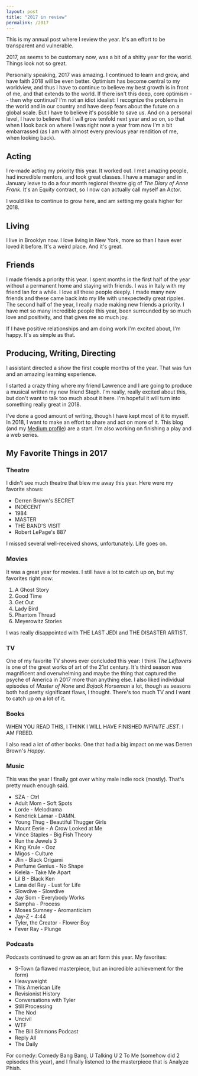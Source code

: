 ```yaml
---
layout: post
title: "2017 in review"
permalink: /2017
---
```


This is my annual post where I review the year. It's an effort to be transparent and vulnerable.

2017, as seems to be customary now, was a bit of a shitty year for the world. Things look not so great.

Personally speaking, 2017 was amazing. I continued to learn and grow, and have faith 2018 will be even better. Optimism has become central to my worldview, and thus I have to continue to believe my best growth is in front of me, and that extends to the world. If there isn't this deep, core optimism -- then why continue? I'm not an idiot idealist: I recognize the problems in the world and in our country and have deep fears about the future on a global scale. But I have to believe it's possible to save us. And on a personal level, I have to believe that I will grow tenfold next year and so on, so that when I look back on where I was right now a year from now I'm a bit embarrassed (as I am with almost every previous year rendition of me, when looking back).

## Acting

I re-made acting my priority this year. It worked out. I met amazing people, had incredible mentors, and took great classes. I have a manager and in January leave to do a four month regional theatre gig of *The Diary of Anne Frank*. It's an Equity contract, so I now can actually call myself an Actor.

I would like to continue to grow here, and am setting my goals higher for 2018.

## Living

I live in Brooklyn now. I love living in New York, more so than I have ever loved it before. It's a weird place. And it's great.

## Friends

I made friends a priority this year. I spent months in the first half of the year without a permanent home and staying with friends. I was in Italy with my friend Ian for a while. I love all these people deeply. I made many new friends and these came back into my life with unexpectedly great ripples. The second half of the year, I really made making new friends a priority. I have met so many incredible people this year, been surrounded by so much love and positivity, and that gives me so much joy.

If I have positive relationships and am doing work I'm excited about, I'm happy. It's as simple as that.

## Producing, Writing, Directing

I assistant directed a show the first couple months of the year. That was fun and an amazing learning experience.

I started a crazy thing where my friend Lawrence and I are going to produce a musical written my new friend Steph. I'm really, really excited about this, but don't want to talk too much about it here. I'm hopeful it will turn into something really great in 2018.

I've done a good amount of writing, though I have kept most of it to myself. In 2018, I want to make an effort to share and act on more of it. This blog (and my [Medium profile](http://medium.com/@guscuddy)) are a start. I'm also working on finishing a play and a web series.

## My Favorite Things in 2017

### Theatre

I didn't see much theatre that blew me away this year. Here were my favorite shows:

* Derren Brown's SECRET
* INDECENT
* 1984
* MASTER
* THE BAND'S VISIT
* Robert LePage's 887

I missed several well-received shows, unfortunately. Life goes on.

### Movies

It was a great year for movies. I still have a lot to catch up on, but my favorites right now:

1. A Ghost Story
2. Good Time
3. Get Out
4. Lady Bird
5. Phantom Thread
6. Meyerowitz Stories

I was really disappointed with THE LAST JEDI and THE DISASTER ARTIST.

### TV

One of my favorite TV shows ever concluded this year: I think *The Leftovers* is one of the great works of art of the 21st century. It's third season was magnificent and overwhelming and maybe the thing that captured the psyche of America in 2017 more than anything else. I also liked individual episodes of *Master of None* and *Bojack Horseman* a lot, though as seasons both had pretty significant flaws, I thought. There's too much TV and I want to catch up on a lot of it.

### Books

WHEN YOU READ THIS, I THINK I WILL HAVE FINISHED *INFINITE JEST*. I AM FREED.

I also read a lot of other books. One that had a big impact on me was Derren Brown's *Happy*.

### Music

This was the year I finally got over whiny male indie rock (mostly). That's pretty much enough said.

* SZA - Ctrl
* Adult Mom - Soft Spots
* Lorde - Melodrama
* Kendrick Lamar - DAMN.
* Young Thug - Beautiful Thugger Girls
* Mount Eerie - A Crow Looked at Me
* Vince Staples - Big Fish Theory
* Run the Jewels 3
* King Krule - Ooz
* Migos - Culture
* Jlin - Black Origami
* Perfume Genius - No Shape
* Kelela - Take Me Apart
* Lil B - Black Ken
* Lana del Rey - Lust for Life
* Slowdive - Slowdive
* Jay Som - Everybody Works
* Sampha - Process
* Moses Sumney - Aromanticism
* Jay-Z - 4:44
* Tyler, the Creator - Flower Boy
* Fever Ray - Plunge

### Podcasts

Podcasts continued to grow as an art form this year. My favorites:

* S-Town (a flawed masterpiece, but an incredible achievement for the form)
* Heavyweight
* This American Life
* Revisionist History
* Conversations with Tyler
* Still Processing
* The Nod
* Uncivil
* WTF
* The Bill Simmons Podcast
* Reply All
* The Daily

For comedy: Comedy Bang Bang, U Talking U 2 To Me (somehow did 2 episodes this year), and I finally listened to the masterpiece that is Analyze Phish.
